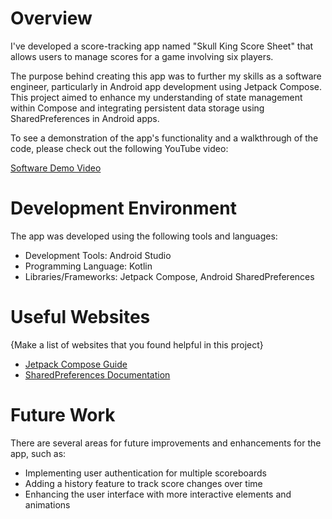 # Overview

I've developed a score-tracking app named "Skull King Score Sheet" that allows users to manage scores for a game involving six players. 

The purpose behind creating this app was to further my skills as a software engineer, particularly in Android app development using Jetpack Compose. This project aimed to enhance my understanding of state management within Compose and integrating persistent data storage using SharedPreferences in Android apps.

To see a demonstration of the app's functionality and a walkthrough of the code, please check out the following YouTube video:

[Software Demo Video](https://www.youtube.com/watch?v=6y9-LhzxuiE)

# Development Environment

The app was developed using the following tools and languages:

- Development Tools: Android Studio
- Programming Language: Kotlin
- Libraries/Frameworks: Jetpack Compose, Android SharedPreferences

# Useful Websites

{Make a list of websites that you found helpful in this project}
* [Jetpack Compose Guide](https://developer.android.com/jetpack/compose)
* [SharedPreferences Documentation](https://developer.android.com/reference/kotlin/android/content/SharedPreferences)

# Future Work

There are several areas for future improvements and enhancements for the app, such as:

- Implementing user authentication for multiple scoreboards
- Adding a history feature to track score changes over time
- Enhancing the user interface with more interactive elements and animations
